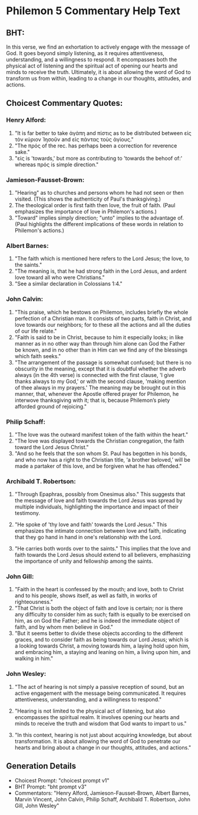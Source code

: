 # Philemon 5 Commentary Help Text

## BHT:
In this verse, we find an exhortation to actively engage with the message of God. It goes beyond simply listening, as it requires attentiveness, understanding, and a willingness to respond. It encompasses both the physical act of listening and the spiritual act of opening our hearts and minds to receive the truth. Ultimately, it is about allowing the word of God to transform us from within, leading to a change in our thoughts, attitudes, and actions.

## Choicest Commentary Quotes:
### Henry Alford:
1. "It is far better to take ἀγάπη and πίστις as to be distributed between εἰς τὸν κύριον Ἰησοῦν and εἰς πάντας τοὺς ἁγίους." 
2. "The πρός of the rec. has perhaps been a correction for reverence sake." 
3. "εἰς is 'towards,' but more as contributing to 'towards the behoof of:' whereas πρός is simple direction."

### Jamieson-Fausset-Brown:
1. "Hearing" as to churches and persons whom he had not seen or then visited. (This shows the authenticity of Paul's thanksgiving.)
2. The theological order is first faith then love, the fruit of faith. (Paul emphasizes the importance of love in Philemon's actions.)
3. "Toward" implies simply direction; "unto" implies to the advantage of. (Paul highlights the different implications of these words in relation to Philemon's actions.)

### Albert Barnes:
1. "The faith which is mentioned here refers to the Lord Jesus; the love, to the saints."
2. "The meaning is, that he had strong faith in the Lord Jesus, and ardent love toward all who were Christians."
3. "See a similar declaration in Colossians 1:4."

### John Calvin:
1. "This praise, which he bestows on Philemon, includes briefly the whole perfection of a Christian man. It consists of two parts, faith in Christ, and love towards our neighbors; for to these all the actions and all the duties of our life relate."
2. "Faith is said to be in Christ, because to him it especially looks; in like manner as in no other way than through him alone can God the Father be known, and in no other than in Him can we find any of the blessings which faith seeks."
3. "The arrangement of the passage is somewhat confused; but there is no obscurity in the meaning, except that it is doubtful whether the adverb always (in the 4th verse) is connected with the first clause, 'I give thanks always to my God,' or with the second clause, 'making mention of thee always in my prayers.' The meaning may be brought out in this manner, that, whenever the Apostle offered prayer for Philemon, he interwove thanksgiving with it; that is, because Philemon’s piety afforded ground of rejoicing."

### Philip Schaff:
1. "The love was the outward manifest token of the faith within the heart."
2. "The love was displayed towards the Christian congregation, the faith toward the Lord Jesus Christ."
3. "And so he feels that the son whom St. Paul has begotten in his bonds, and who now has a right to the Christian title, ‘a brother beloved,’ will be made a partaker of this love, and be forgiven what he has offended."

### Archibald T. Robertson:
1. "Through Epaphras, possibly from Onesimus also." This suggests that the message of love and faith towards the Lord Jesus was spread by multiple individuals, highlighting the importance and impact of their testimony.

2. "He spoke of 'thy love and faith' towards the Lord Jesus." This emphasizes the intimate connection between love and faith, indicating that they go hand in hand in one's relationship with the Lord.

3. "He carries both words over to the saints." This implies that the love and faith towards the Lord Jesus should extend to all believers, emphasizing the importance of unity and fellowship among the saints.

### John Gill:
1. "Faith in the heart is confessed by the mouth; and love, both to Christ and to his people, shows itself, as well as faith, in works of righteousness."
2. "That Christ is both the object of faith and love is certain; nor is there any difficulty to consider him as such; faith is equally to be exercised on him, as on God the Father; and he is indeed the immediate object of faith, and by whom men believe in God."
3. "But it seems better to divide these objects according to the different graces, and to consider faith as being towards our Lord Jesus; which is a looking towards Christ, a moving towards him, a laying hold upon him, and embracing him, a staying and leaning on him, a living upon him, and walking in him."

### John Wesley:
1. "The act of hearing is not simply a passive reception of sound, but an active engagement with the message being communicated. It requires attentiveness, understanding, and a willingness to respond."

2. "Hearing is not limited to the physical act of listening, but also encompasses the spiritual realm. It involves opening our hearts and minds to receive the truth and wisdom that God wants to impart to us."

3. "In this context, hearing is not just about acquiring knowledge, but about transformation. It is about allowing the word of God to penetrate our hearts and bring about a change in our thoughts, attitudes, and actions."


## Generation Details
- Choicest Prompt: "choicest prompt v1"
- BHT Prompt: "bht prompt v3"
- Commentators: "Henry Alford, Jamieson-Fausset-Brown, Albert Barnes, Marvin Vincent, John Calvin, Philip Schaff, Archibald T. Robertson, John Gill, John Wesley"
